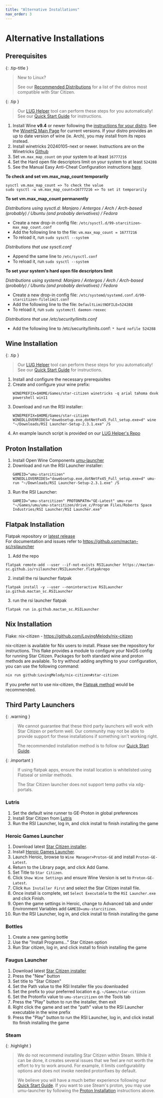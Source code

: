 ```yaml
---
title: "Alternative Installations"
nav_order: 3
---
```

# Alternative Installations

## Prerequisites

{: .tip-title }
> New to Linux?
>
> See our [Recommended Distributions](Tips-and-Tricks#recommended-distros) for a list of the distros most compatible with Star Citizen.

{: .tip }
> Our [LUG Helper](https://github.com/starcitizen-lug/lug-helper) tool can perform these steps for you automatically! See our [Quick Start Guide](Quick-Start-Guide) for instructions.

1. Install Wine **v9.4** or newer following the [instructions for your distro](https://gitlab.winehq.org/wine/wine/-/wikis/Download). See the [WineHQ Main Page](https://www.winehq.org/) for current versions. If your distro provides an up to date version of wine (ie. Arch), you may install from its repos instead.
2. Install winetricks 20240105-next or newer. Instructions are on the Winetricks [Github](https://github.com/Winetricks/winetricks/#installing)
4. Set `vm.max_map_count` on your system to at least `16777216`
5. Set the Hard open file descriptors limit on your system to at least `524288`
6. See the Manual Easy Anti-Cheat Configuration instructions [here](Tips-and-Tricks#easy-anti-cheat).

**To check and set vm.max_map_count temporarily**
```
sysctl vm.max_map_count => To check the value
sudo sysctl -w vm.max_map_count=16777216 => To set it temporarily
```

**To set vm.max_map_count permanently**

_Distributions using sysctl.d: Manjaro / Antergos / Arch / Arch-based (probably) / Ubuntu (and probably derivatives) / Fedora_

* Create a new drop-in config file: `/etc/sysctl.d/99-starcitizen-max_map_count.conf`
* Add the following line to the file: `vm.max_map_count = 16777216`
* To reload it, run `sudo sysctl --system`


_Distributions that use sysctl.conf_

* Append the same line to `/etc/sysctl.conf`
* To reload it, run `sudo sysctl --system`

**To set your system's hard open file descriptors limit**

_Distributions using systemd: Manjaro / Antergos / Arch / Arch-based (probably) / Ubuntu (and probably derivatives) / Fedora_

* Create a new drop-in config file: `/etc/systemd/systemd.conf.d/99-starcitizen-filelimit.conf`
* Add the following line to the file: `DefaultLimitNOFILE=524288`
* To reload it, run `sudo systemctl daemon-reexec`

_Distributions that use /etc/security/limits.conf_

* Add the following line to /etc/security/limits.conf: `* hard nofile 524288`


## Wine Installation

{: .tip }
> Our [LUG Helper](https://github.com/starcitizen-lug/lug-helper) tool can perform these steps for you automatically! See our [Quick Start Guide](Quick-Start-Guide) for instructions.

1. Install and configure the necessary prerequisites
2. Create and configure your wine prefix:
   ```
   WINEPREFIX=$HOME/Games/star-citizen winetricks -q arial tahoma dxvk powershell win11
   ```
3. Download and run the RSI installer:
   ```
   WINEPREFIX=$HOME/Games/star-citizen WINEDLLOVERRIDES="dxwebsetup.exe,dotNetFx45_Full_setup.exe=d" wine "~/Downloads/RSI Launcher-Setup-2.3.1.exe" /S
   ```
4. An example launch script is provided on our [LUG Helper's Repo](https://github.com/starcitizen-lug/lug-helper/blob/main/lib/sc-launch.sh)


## Proton Installation

1. Install Open Wine Components [umu-launcher](https://github.com/Open-Wine-Components/umu-launcher/releases/latest)
2. Download and run the RSI Launcher installer:
   ```
   GAMEID="umu-starcitizen" WINEDLLOVERRIDES="dxwebsetup.exe,dotNetFx45_Full_setup.exe=d" umu-run "~/Downloads/RSI Launcher-Setup-2.3.1.exe" /S
   ```
4. Run the RSI Launcher:
   ```
   GAMEID="umu-starcitizen" PROTONPATH="GE-Latest" umu-run "~/Games/umu/umu-starcitizen/drive_c/Program Files/Roberts Space Industries/RSI Launcher/RSI Launcher.exe"
   ```

## Flatpak Installation
Flatpak repository or [latest release](https://github.com/mactan-sc/rsilauncher/releases/latest)  
For documentation and issues refer to https://github.com/mactan-sc/rsilauncher  
1.  Add the repo
```
flatpak remote-add --user --if-not-exists RSILauncher https://mactan-sc.github.io/rsilauncher/RSILauncher.flatpakrepo
```
2.  install the rsi launcher flatpak
```  
flatpak install -y --user --noninteractive RSILauncher io.github.mactan_sc.RSILauncher
```
3.  run the rsi launcher flatpak
```
flatpak run io.github.mactan_sc.RSILauncher
```

## Nix Installation
Flake: nix-citizen - https://github.com/LovingMelody/nix-citizen

nix-citizen is available for Nix users to install. Please see the repository for instructions. This flake provides a module to configure your NixOS config for running Star Citizen. Packages for both standard wine and proton methods are available. To try without adding anything to your configuration, you can use the following command:

```bash
nix run github:LovingMelody/nix-citizen#star-citizen
```

If you prefer not to use nix-citizen, the [Flatpak method](#flatpak-installation) would be recommended.

## Third Party Launchers

{: .warning }
> We cannot guarantee that these third party launchers will work with Star Citizen or perform well. Our community may not be able to provide support for these installations if something isn't working right.
>
> The recommended installation method is to follow our [Quick Start Guide](Quick-Start-Guide).

{: .important }
>
> If using flatpak apps, ensure the install location is whitelisted using Flatseal or similar methods.
>
> The Star Citizen launcher does not support temp paths via xdg-portals.

### Lutris
1. Set the default wine runner to GE-Proton in global preferences
2. Install Star Citizen from [Lutris](https://lutris.net/games/star-citizen/)
3. Run the RSI Launcher, log in, and click install to finish installing the game

### Heroic Games Launcher
1. Download latest [Star Citizen installer](https://robertsspaceindustries.com/download).
2. Install [Heroic Games Launcher](https://heroicgameslauncher.com/downloads).
3. Launch Heroic, browse to `Wine Manager>Proton-GE` and install `Proton-GE-Latest`.
4. Return to the Library page, and click Add Game.
5. Set Title to `Star Citizen`.
6. Click `Show Wine Settings` and ensure Wine Version is set to `Proton-GE-Latest`.
7. Click `Run Installer First` and select the Star Citizen install file.
8. Once install is complete, set `Select Executable` to the `RSI Launcher.exe` and click Finish.
9. Open the game settings in Heroic, change to Advanced tab and under Environment Variables add `GAMEID=umu-starcitizen`.
10. Run the RSI Launcher, log in, and click install to finish installing the game

### Bottles
1. Create a new gaming bottle
2. Use the "Install Programs..." Star Citizen option
3. Run Star citizen, log in, and click install to finish installing the game

### Faugus Launcher
1. Download latest [Star Citizen installer](https://robertsspaceindustries.com/download)
2. Press the "New" button
3. Set title to "Star Citizen"
4. Set the Path value to the RSI Installer file you downloaded
5. Set the prefix to your preferred location e.g. `~/Games/star-citizen`
6. Set the Protonfix value to `umu-starcitizen` on the Tools tab
7. Press the "Play" button to run the installer, then exit
8. Right click the game and set the "path" value to the RSI Launcher executable in the wine prefix
9. Press the "Play" button to run the RSI Launcher, log in, and click install tto finish installing the game

### Steam

{: .highlight }
> We do not recommend installing Star Citizen within Steam. While it can be done, it creates several issues that we feel are not worth the effort to try to work around. For example, it limits configurability options and does not invoke needed protonfixes by default.
> 
> We believe you will have a much better experience following our [Quick Start Guide](Quick-Start-Guide). If you want to use Steam's proton, you may use umu-launcher by following the [Proton Installation](#proton-installation) instructions above.
